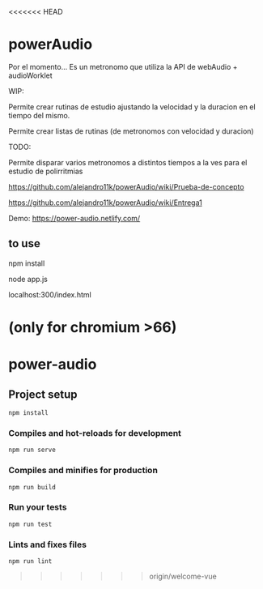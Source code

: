 <<<<<<< HEAD
# powerAudio

Por el momento...
Es un metronomo que utiliza la API de webAudio + audioWorklet

WIP:

Permite crear rutinas de estudio ajustando la velocidad y la duracion en el tiempo del mismo.

Permite crear listas de rutinas (de metronomos con velocidad y duracion)

TODO:

Permite disparar varios metronomos a distintos tiempos a la ves para el estudio de polirritmias

https://github.com/alejandro11k/powerAudio/wiki/Prueba-de-concepto

https://github.com/alejandro11k/powerAudio/wiki/Entrega1

Demo: https://power-audio.netlify.com/

## to use

npm install

node app.js

localhost:300/index.html

(only for chromium >66)
=======
# power-audio

## Project setup
```
npm install
```

### Compiles and hot-reloads for development
```
npm run serve
```

### Compiles and minifies for production
```
npm run build
```

### Run your tests
```
npm run test
```

### Lints and fixes files
```
npm run lint
```
>>>>>>> origin/welcome-vue
